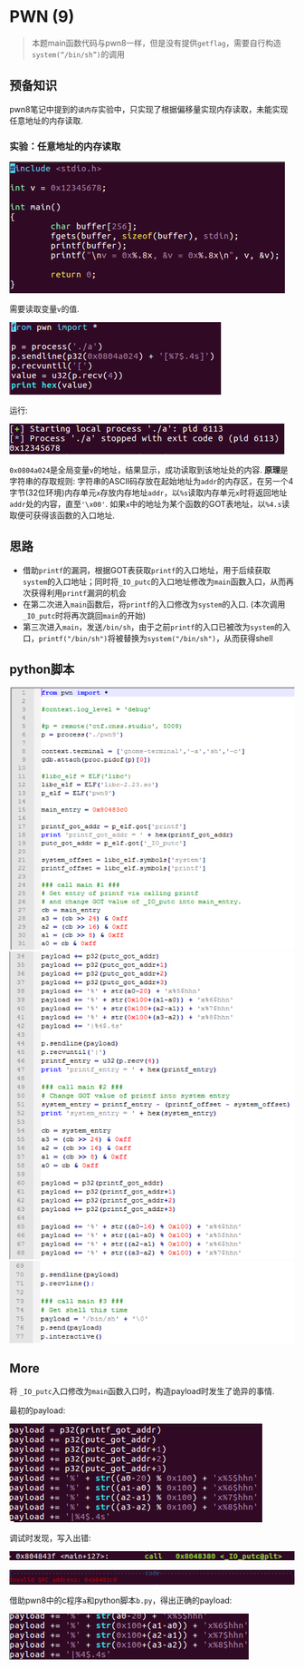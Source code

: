 # PWN (9)
> 本题main函数代码与pwn8一样，但是没有提供`getflag`，需要自行构造`system(“/bin/sh”)`的调用

## 预备知识
pwn8笔记中提到的`读内存`实验中，只实现了根据偏移量实现内存读取，未能实现任意地址的内存读取.
### 实验：任意地址的内存读取

![ccode](screenshot/ccode.png)

需要读取变量`v`的值.

![testread](screenshot/testread.png)

运行:

![testreadoutput](screenshot/testreadoutput.png)

`0x0804a024`是全局变量`v`的地址，结果显示，成功读取到该地址处的内容. **原理**是字符串的存取规则: 字符串的ASCII码存放在起始地址为`addr`的内存区，在另一个4字节(32位环境)内存单元`x`存放内存地址`addr`，以`%s`读取内存单元`x`时将返回地址`addr`处的内容，直至`'\x00'`. 如果`x`中的地址为某个函数的GOT表地址，以`%4.s`读取便可获得该函数的入口地址.

## 思路
* 借助`printf`的漏洞，根据GOT表获取`printf`的入口地址，用于后续获取`system`的入口地址；同时将`_IO_putc`的入口地址修改为`main`函数入口，从而再次获得利用`printf`漏洞的机会
* 在第二次进入`main`函数后，将`printf`的入口修改为`system`的入口. (本次调用`_IO_putc`时将再次跳回`main`的开始)
* 第三次进入`main`，发送`/bin/sh`，由于之前`printf`的入口已被改为`system`的入口，`printf("/bin/sh")`将被替换为`system("/bin/sh")`，从而获得shell

## python脚本

![exp1](screenshot/exp1.png)
![exp2](screenshot/exp2.png)
![exp3](screenshot/exp3.png)

## More
将 `_IO_putc`入口修改为`main`函数入口时，构造payload时发生了诡异的事情.

最初的payload:

![badpayload](screenshot/badpayload.png)

调试时发现，写入出错:

![call_putc](screenshot/call_putc.png)

![badjmp](screenshot/badjmp.png)

借助pwn8中的c程序`a`和python脚本`b.py`，得出正确的payload:

![goodpayload](screenshot/goodpayload.png)